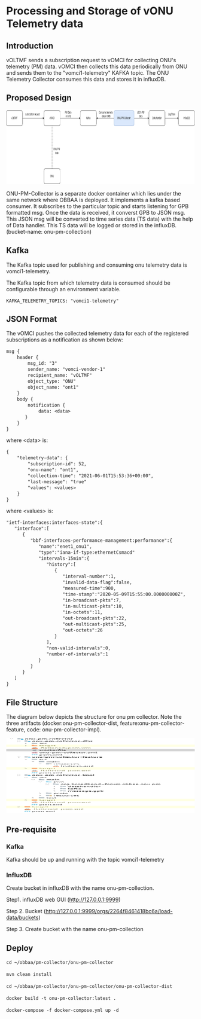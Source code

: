 <a id="vonu_telemetry_storage" />

Processing and Storage of vONU Telemetry data
====================

## Introduction
vOLTMF sends a subscription request to vOMCI for collecting ONU's telemetry (PM) data. vOMCI then collects this data periodically from ONU and sends them to the "vomci1-telemetry" KAFKA topic. The ONU Telemetry Collector consumes this data and stores it in influxDB.

## Proposed Design

<p align="center">
 <img width="600px" height="200px" src="flow.png">
</p>

ONU-PM-Collector is a separate docker container which lies under the same network where OBBAA is deployed. It implements a kafka based consumer. It subscribes to the particular topic and starts listening for GPB formatted msg. Once the data is received, it converst GPB to JSON msg. This JSON msg will be converted to time series data (TS data) with the help of Data handler. This TS data will be logged or stored in the influxDB. (bucket-name: onu-pm-collection)

## Kafka
The Kafka topic used for publishing and consuming onu telemetry data is  vomci1-telemetry.

The Kafka topic from which telemetry data is consumed should be configurable through an environment variable.

~~~
KAFKA_TELEMETRY_TOPICS: "vomci1-telemetry"
~~~

## JSON Format
The vOMCI pushes the collected telemetry data for each of the registered subscriptions as a notification as shown below:
~~~
msg {
    header {
        msg_id: "3"
        sender_name: "vomci-vendor-1"
        recipient_name: "vOLTMF"
        object_type: "ONU"
        object_name: "ont1"
    }
    body {
        notification {
            data: <data>
       }
    }
}
~~~
where \<data> is:
~~~
{
    "telemetry-data": {
        "subscription-id": 52,
        "onu-name": "ont1",
        "collection-time": "2021-06-01T15:53:36+00:00",
        "last-message": "true"
        "values": <values>
    }
}
~~~
where \<values> is:
~~~
"ietf-interfaces:interfaces-state":{
   "interface":[     
      {
         "bbf-interfaces-performance-management:performance":{
            "name":"enet1_onu1",
            "type":"iana-if-type:ethernetCsmacd"
            "intervals-15min":{
               "history":[
                  {
                     "interval-number":1,
                     "invalid-data-flag":false,
                     "measured-time":900,
                     "time-stamp":"2020-05-09T15:55:00.000000000Z",
                     "in-broadcast-pkts":7,
                     "in-multicast-pkts":10,
                     "in-octets":11,
                     "out-broadcast-pkts":22,
                     "out-multicast-pkts":25,
                     "out-octets":26
                  }
               ],
               "non-valid-intervals":0,
               "number-of-intervals":1
            }
         }
      }
   ]
}
~~~
## File Structure
The diagram below depicts the structure for onu pm collector. Note the three artifacts (docker:onu-pm-collector-dist, feature:onu-pm-collector-feature, code: onu-pm-collector-impl).

<p align="center">
 <img width="600px" height="200px" src="img.png">
</p>

## Pre-requisite
### Kafka
Kafka should be up and running with the topic vomci1-telemetry

### InfluxDB
Create bucket in influxDB with the name onu-pm-collection.

Step1. influxDB web GUI (http://127.0.0.1:9999)

Step 2. Bucket (http://127.0.0.1:9999/orgs/2264f8461418bc6a/load-data/buckets)

Step 3. Create bucket with the name onu-pm-collection

## Deploy

~~~
cd ~/obbaa/pm-collector/onu-pm-collector
 
mvn clean install
 
cd ~/obbaa/pm-collector/onu-pm-collector/onu-pm-collector-dist
 
docker build -t onu-pm-collector:latest .
 
docker-compose -f docker-compose.yml up -d
~~~